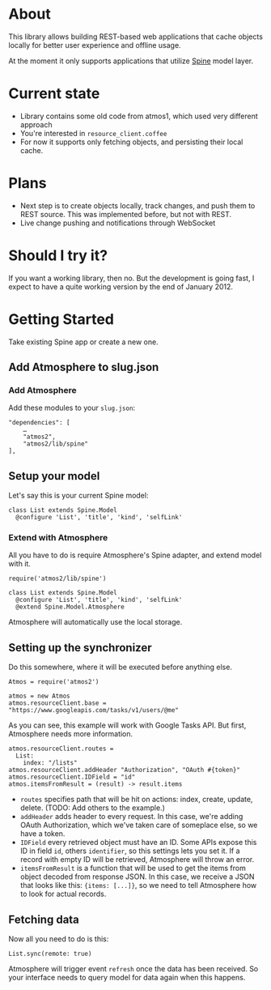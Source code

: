 # About

This library allows building REST-based web applications that cache objects locally for better user experience and offline usage.

At the moment it only supports applications that utilize [Spine](https://github.com/maccman/spine) model layer.

# Current state

- Library contains some old code from atmos1, which used very different approach
- You're interested in `resource_client.coffee`
- For now it supports only fetching objects, and persisting their local cache.

# Plans

- Next step is to create objects locally, track changes, and push them to REST source. This was implemented before, but not with REST.
- Live change pushing and notifications through WebSocket

# Should I try it?

If you want a working library, then no. But the development is going fast, I expect to have a quite working version by the end of January 2012. 

# Getting Started

Take existing Spine app or create a new one.

## Add Atmosphere to slug.json

### Add Atmosphere

Add these modules to your `slug.json`:

    "dependencies": [
		…
    	"atmos2",
    	"atmos2/lib/spine"
  	],

## Setup your model

Let's say this is your current Spine model:

    class List extends Spine.Model
      @configure 'List', 'title', 'kind', 'selfLink'

### Extend with Atmosphere

All you have to do is require Atmosphere's Spine adapter, and extend model with it.

    require('atmos2/lib/spine')
    
    class List extends Spine.Model
      @configure 'List', 'title', 'kind', 'selfLink'
      @extend Spine.Model.Atmosphere

Atmosphere will automatically use the local storage.

## Setting up the synchronizer

Do this somewhere, where it will be executed before anything else.

    Atmos = require('atmos2')
    
    atmos = new Atmos
    atmos.resourceClient.base = "https://www.googleapis.com/tasks/v1/users/@me"

As you can see, this example will work with Google Tasks API. But first, Atmosphere needs more information.

    atmos.resourceClient.routes =
      List:
        index: "/lists"
    atmos.resourceClient.addHeader "Authorization", "OAuth #{token}"
    atmos.resourceClient.IDField = "id"
    atmos.itemsFromResult = (result) -> result.items
    
* `routes` specifies path that will be hit on actions: index, create, update, delete. (TODO: Add others to the example.)
* `addHeader` adds header to every request. In this case, we're adding OAuth Authorization, which we've taken care of someplace else, so we have a token.
* `IDField` every retrieved object must have an ID. Some APIs expose this ID in field `id`, others `identifier`, so this settings lets you set it. If a record with empty ID will be retrieved, Atmosphere will throw an error.
* `itemsFromResult` is a function that will be used to get the items from object decoded from response JSON. In this case, we receive a JSON that looks like this: `{items: [...]}`, so we need to tell Atmosphere how to look for actual records.


## Fetching data

Now all you need to do is this:

    List.sync(remote: true)

Atmosphere will trigger event `refresh` once the data has been received. So your interface needs to query model for data again when this happens.


